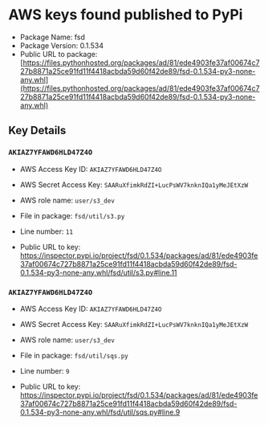 # AWS keys found published to PyPi

* Package Name: fsd
* Package Version: 0.1.534
* Public URL to package: [https://files.pythonhosted.org/packages/ad/81/ede4903fe37af00674c727b8871a25ce91fd11f4418acbda59d60f42de89/fsd-0.1.534-py3-none-any.whl](https://files.pythonhosted.org/packages/ad/81/ede4903fe37af00674c727b8871a25ce91fd11f4418acbda59d60f42de89/fsd-0.1.534-py3-none-any.whl)

## Key Details

### `AKIAZ7YFAWD6HLD47Z4O`

* AWS Access Key ID: `AKIAZ7YFAWD6HLD47Z4O`
* AWS Secret Access Key: `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` 
* AWS role name: `user/s3_dev`
* File in package: `fsd/util/s3.py`
* Line number: `11`

* Public URL to key: https://inspector.pypi.io/project/fsd/0.1.534/packages/ad/81/ede4903fe37af00674c727b8871a25ce91fd11f4418acbda59d60f42de89/fsd-0.1.534-py3-none-any.whl/fsd/util/s3.py#line.11



### `AKIAZ7YFAWD6HLD47Z4O`

* AWS Access Key ID: `AKIAZ7YFAWD6HLD47Z4O`
* AWS Secret Access Key: `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` 
* AWS role name: `user/s3_dev`
* File in package: `fsd/util/sqs.py`
* Line number: `9`

* Public URL to key: https://inspector.pypi.io/project/fsd/0.1.534/packages/ad/81/ede4903fe37af00674c727b8871a25ce91fd11f4418acbda59d60f42de89/fsd-0.1.534-py3-none-any.whl/fsd/util/sqs.py#line.9


